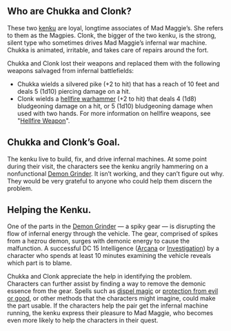 ## Who are Chukka and Clonk?
These two [kenku](https://www.dndbeyond.com/monsters/17165-kenku) are loyal, longtime associates of Mad Maggie’s. She refers to them as the Magpies. Clonk, the bigger of the two kenku, is the strong, silent type who sometimes drives Mad Maggie’s infernal war machine. Chukka is animated, irritable, and takes care of repairs around the fort.

Chukka and Clonk lost their weapons and replaced them with the following weapons salvaged from infernal battlefields:

-   Chukka wields a silvered pike (+2 to hit) that has a reach of 10 feet and deals 5 (1d10) piercing damage on a hit.
-   Clonk wields a [hellfire warhammer](https://www.dndbeyond.com/magic-items/843043-hellfire-warhammer) (+2 to hit) that deals 4 (1d8) bludgeoning damage on a hit, or 5 (1d10) bludgeoning damage when used with two hands. For more information on hellfire weapons, see "[Hellfire Weapon](https://www.dndbeyond.com/sources/bgdia/magic-items#HellfireWeapon "Hellfire Weapon")".

## Chukka and Clonk’s Goal. 
The kenku live to build, fix, and drive infernal machines. At some point during their visit, the characters see the kenku angrily hammering on a nonfunctional [Demon Grinder](https://www.dndbeyond.com/vehicles/demon-grinder). It isn’t working, and they can’t figure out why. They would be very grateful to anyone who could help them discern the problem.

## Helping the Kenku. 
One of the parts in the [Demon Grinder](https://www.dndbeyond.com/vehicles/demon-grinder) — a spiky gear — is disrupting the flow of infernal energy through the vehicle. The gear, comprised of spikes from a hezrou demon, surges with demonic energy to cause the malfunction. A successful DC 15 Intelligence ([Arcana](https://www.dndbeyond.com/compendium/rules/basic-rules/using-ability-scores#Arcana) or [Investigation](https://www.dndbeyond.com/compendium/rules/basic-rules/using-ability-scores#Investigation)) by a character who spends at least 10 minutes examining the vehicle reveals which part is to blame.

Chukka and Clonk appreciate the help in identifying the problem. Characters can further assist by finding a way to remove the demonic essence from the gear. Spells such as [dispel magic](https://www.dndbeyond.com/spells/dispel-magic) or [protection from evil or good](https://www.dndbeyond.com/spells/protection-from-evil-and-good), or other methods that the characters might imagine, could make the part usable. If the characters help the pair get the infernal machine running, the kenku express their pleasure to Mad Maggie, who becomes even more likely to help the characters in their quest.


